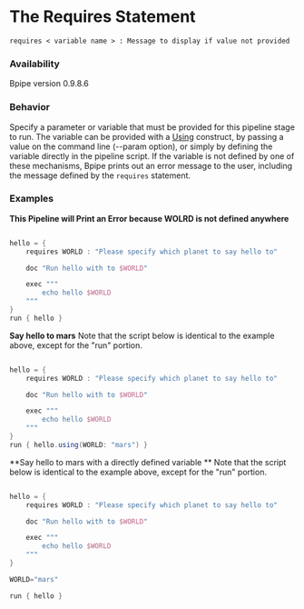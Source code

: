 # The Requires Statement

    
    requires < variable name > : Message to display if value not provided

### Availability

Bpipe version 0.9.8.6

### Behavior

Specify a parameter or variable that must be provided for this pipeline stage to run. The variable can be provided with a [Using](Language/Using) construct, by passing a value on the command line (--param option), or simply by defining the variable directly in the pipeline script. If the variable is not defined by one of these mechanisms, Bpipe prints out an error message to the user, including the message defined by the `requires` statement.

### Examples

**This Pipeline will Print an Error because WOLRD is not defined anywhere**
```groovy 

hello = {
    requires WORLD : "Please specify which planet to say hello to"

    doc "Run hello with to $WORLD"

    exec """
        echo hello $WORLD
    """
}
run { hello }
```

**Say hello to mars**
Note that the script below is identical to the example above, except for the "run" portion.
```groovy 

hello = {
    requires WORLD : "Please specify which planet to say hello to"

    doc "Run hello with to $WORLD"

    exec """
        echo hello $WORLD
    """
}
run { hello.using(WORLD: "mars") }
```

**Say hello to mars with a directly defined variable **
Note that the script below is identical to the example above, except for the "run" portion.
```groovy 

hello = {
    requires WORLD : "Please specify which planet to say hello to"

    doc "Run hello with to $WORLD"

    exec """
        echo hello $WORLD
    """
}

WORLD="mars"

run { hello }
```
